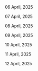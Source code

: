 06 April, 2025

07 April, 2025

08 April, 2025

09 April, 2025

10 April, 2025

11 April, 2025

12 April, 2025